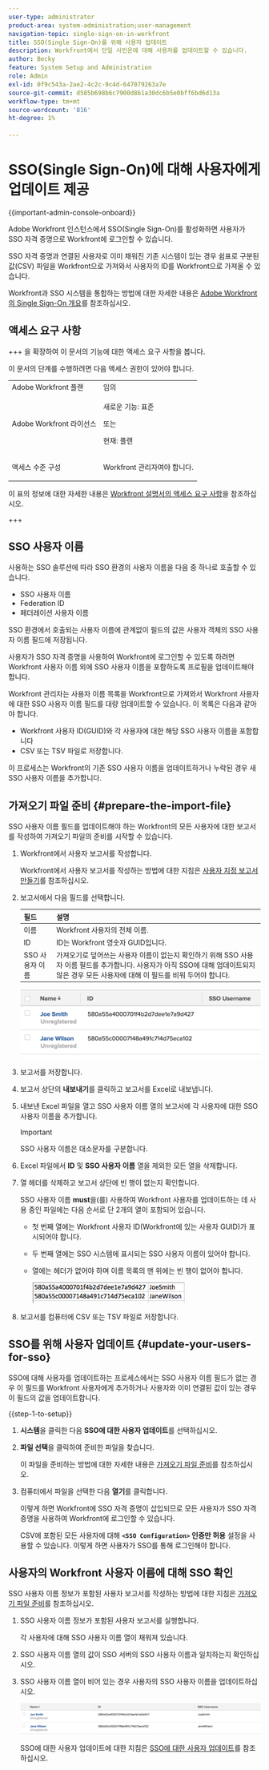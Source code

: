 ```yaml
---
user-type: administrator
product-area: system-administration;user-management
navigation-topic: single-sign-on-in-workfront
title: SSO(Single Sign-On)를 위해 사용자 업데이트
description: Workfront에서 단일 사인온에 대해 사용자를 업데이트할 수 있습니다.
author: Becky
feature: System Setup and Administration
role: Admin
exl-id: 0f9c543a-2ae2-4c2c-9c4d-647079263a7e
source-git-commit: d585b698b6c7900d861a30dc6b5e0bff6bd6d13a
workflow-type: tm+mt
source-wordcount: '816'
ht-degree: 1%

---
```


# SSO(Single Sign-On)에 대해 사용자에게 업데이트 제공

<!-- Audited: 1/2024 -->

{{important-admin-console-onboard}}

Adobe Workfront 인스턴스에서 SSO(Single Sign-On)를 활성화하면 사용자가 SSO 자격 증명으로 Workfront에 로그인할 수 있습니다.

SSO 자격 증명과 연결된 사용자로 이미 채워진 기존 시스템이 있는 경우 쉼표로 구분된 값(CSV) 파일을 Workfront으로 가져와서 사용자의 ID를 Workfront으로 가져올 수 있습니다.

Workfront과 SSO 시스템을 통합하는 방법에 대한 자세한 내용은 [Adobe Workfront의 Single Sign-On 개요](../../../administration-and-setup/add-users/single-sign-on/sso-in-workfront.md)를 참조하십시오.


## 액세스 요구 사항

+++ 을 확장하여 이 문서의 기능에 대한 액세스 요구 사항을 봅니다.

이 문서의 단계를 수행하려면 다음 액세스 권한이 있어야 합니다.

<table style="table-layout:auto"> 
 <col> 
 <col> 
 <tbody> 
  <tr> 
   <td role="rowheader">Adobe Workfront 플랜</td> 
   <td>임의</td> 
  </tr> 
  <tr> 
   <td role="rowheader">Adobe Workfront 라이선스</td> 
   <td><p>새로운 기능: 표준</p><p>또는</p><p>현재: 플랜</p></td> 
  </tr> 
  <tr> 
   <td role="rowheader">액세스 수준 구성</td> 
   <td> <p>Workfront 관리자여야 합니다.</p>  </td> 
  </tr> 
 </tbody> 
</table>

이 표의 정보에 대한 자세한 내용은 [Workfront 설명서의 액세스 요구 사항](/help/quicksilver/administration-and-setup/add-users/access-levels-and-object-permissions/access-level-requirements-in-documentation.md)을 참조하십시오.

+++

## SSO 사용자 이름

사용하는 SSO 솔루션에 따라 SSO 환경의 사용자 이름을 다음 중 하나로 호출할 수 있습니다.

* SSO 사용자 이름
* Federation ID
* 페더레이션 사용자 이름

SSO 환경에서 호출되는 사용자 이름에 관계없이 필드의 값은 사용자 객체의 SSO 사용자 이름 필드에 저장됩니다.

사용자가 SSO 자격 증명을 사용하여 Workfront에 로그인할 수 있도록 하려면 Workfront 사용자 이름 외에 SSO 사용자 이름을 포함하도록 프로필을 업데이트해야 합니다.

Workfront 관리자는 사용자 이름 목록을 Workfront으로 가져와서 Workfront 사용자에 대한 SSO 사용자 이름 필드를 대량 업데이트할 수 있습니다. 이 목록은 다음과 같아야 합니다.

* Workfront 사용자 ID(GUID)와 각 사용자에 대한 해당 SSO 사용자 이름을 포함합니다
* CSV 또는 TSV 파일로 저장합니다.

이 프로세스는 Workfront의 기존 SSO 사용자 이름을 업데이트하거나 누락된 경우 새 SSO 사용자 이름을 추가합니다.

## 가져오기 파일 준비 {#prepare-the-import-file}

SSO 사용자 이름 필드를 업데이트해야 하는 Workfront의 모든 사용자에 대한 보고서를 작성하여 가져오기 파일의 준비를 시작할 수 있습니다.

1. Workfront에서 사용자 보고서를 작성합니다.

   Workfront에서 사용자 보고서를 작성하는 방법에 대한 지침은 [사용자 지정 보고서 만들기](../../../reports-and-dashboards/reports/creating-and-managing-reports/create-custom-report.md)를 참조하십시오.

1. 보고서에서 다음 필드를 선택합니다.

   | 필드 | 설명 |
   |---|---|
   | 이름 | Workfront 사용자의 전체 이름. |
   | ID | ID는 Workfront 영숫자 GUID입니다. |
   | SSO 사용자 이름 | 가져오기로 덮어쓰는 사용자 이름이 없는지 확인하기 위해 SSO 사용자 이름 필드를 추가합니다. 사용자가 아직 SSO에 대해 업데이트되지 않은 경우 모든 사용자에 대해 이 필드를 비워 두어야 합니다. |

   ![SSO 사용자 이름을 사용하지만 액세스 권한이 없는 사용자](assets/users-with-sso-username-and-no-sso-access-only-field.png)

1. 보고서를 저장합니다.
1. 보고서 상단의 **내보내기**&#x200B;를 클릭하고 보고서를 Excel로 내보냅니다.
1. 내보낸 Excel 파일을 열고 SSO 사용자 이름 열의 보고서에 각 사용자에 대한 SSO 사용자 이름을 추가합니다.

   >[!IMPORTANT]
   >
   >SSO 사용자 이름은 대소문자를 구분합니다.

1. Excel 파일에서 **ID** 및 **SSO 사용자 이름** 열을 제외한 모든 열을 삭제합니다.

1. 열 헤더를 삭제하고 보고서 상단에 빈 행이 없는지 확인합니다.

   SSO 사용자 이름 **must**&#x200B;을(를) 사용하여 Workfront 사용자를 업데이트하는 데 사용 중인 파일에는 다음 순서로 단 2개의 열이 포함되어 있습니다.

   * 첫 번째 열에는 Workfront 사용자 ID(Workfront에 있는 사용자 GUID)가 표시되어야 합니다.
   * 두 번째 열에는 SSO 시스템에 표시되는 SSO 사용자 이름이 있어야 합니다.
   * 열에는 헤더가 없어야 하며 이름 목록의 맨 위에는 빈 행이 없어야 합니다.

     ![사용자 CSV 업데이트](assets/update-users-for-sso-csv-file-for-import.png)

1. 보고서를 컴퓨터에 CSV 또는 TSV 파일로 저장합니다.

## SSO를 위해 사용자 업데이트 {#update-your-users-for-sso}

SSO에 대해 사용자를 업데이트하는 프로세스에서는 SSO 사용자 이름 필드가 없는 경우 이 필드를 Workfront 사용자에게 추가하거나 사용자와 이미 연결된 값이 있는 경우 이 필드의 값을 업데이트합니다.

{{step-1-to-setup}}

1. **시스템**&#x200B;을 클릭한 다음 **SSO에 대한 사용자 업데이트**&#x200B;를 선택하십시오.

1. **파일 선택**&#x200B;을 클릭하여 준비한 파일을 찾습니다.

   이 파일을 준비하는 방법에 대한 자세한 내용은 [가져오기 파일 준비](#prepare-the-import-file)를 참조하십시오.

1. 컴퓨터에서 파일을 선택한 다음 **열기**&#x200B;를 클릭합니다.

   이렇게 하면 Workfront에 SSO 자격 증명이 삽입되므로 모든 사용자가 SSO 자격 증명을 사용하여 Workfront에 로그인할 수 있습니다.

   CSV에 포함된 모든 사용자에 대해 **`<SSO Configuration>` 인증만 허용** 설정을 사용할 수 있습니다. 이렇게 하면 사용자가 SSO를 통해 로그인해야 합니다.

## 사용자의 Workfront 사용자 이름에 대해 SSO 확인

SSO 사용자 이름 정보가 포함된 사용자 보고서를 작성하는 방법에 대한 지침은 [가져오기 파일 준비](#prepare-the-import-file)를 참조하십시오.

1. SSO 사용자 이름 정보가 포함된 사용자 보고서를 실행합니다.

   각 사용자에 대해 SSO 사용자 이름 열이 채워져 있습니다.

1. SSO 사용자 이름 열의 값이 SSO 서버의 SSO 사용자 이름과 일치하는지 확인하십시오.
1. SSO 사용자 이름 열이 비어 있는 경우 사용자의 SSO 사용자 이름을 업데이트하십시오.

   ![SSO 필드가 있는 사용자](assets/users-with-sso-field-updated.png)

   SSO에 대한 사용자 업데이트에 대한 지침은 [SSO에 대한 사용자 업데이트](#update-your-users-for-sso)를 참조하십시오.
